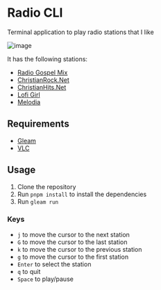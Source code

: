 # Radio CLI

Terminal application to play radio stations that I like

![image](https://github.com/user-attachments/assets/2d73b7d9-1ed3-49db-80c6-511b526b4905)

It has the following stations:

- [Radio Gospel Mix](https://www.radiogospelmix.com.br/)
- [ChristianRock.Net](https://www.christianrock.net/)
- [ChristianHits.Net](https://www.christianhits.net/)
- [Lofi Girl](https://www.youtube.com/watch?v=jfKfPfyJRdk)
- [Melodia](https://www.melodia.com.br/)

## Requirements

- [Gleam](https://gleam.run)
- [VLC](https://www.videolan.org/vlc/index.html)

## Usage

1. Clone the repository
2. Run `pnpm install` to install the dependencies
3. Run `gleam run`

### Keys

- `j` to move the cursor to the next station
- `G` to move the cursor to the last station
- `k` to move the cursor to the previous station
- `g` to move the cursor to the first station
- `Enter` to select the station
- `q` to quit
- `Space` to play/pause

